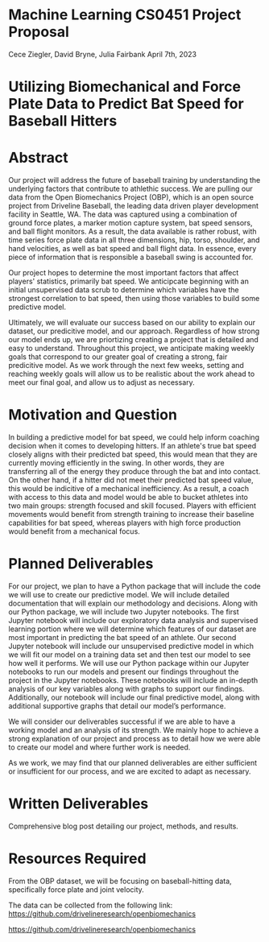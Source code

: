 # Machine Learning CS0451 Project Proposal

Cece Ziegler, David Bryne, Julia Fairbank
April 7th, 2023

# Utilizing Biomechanical and Force Plate Data to Predict Bat Speed for Baseball Hitters

# Abstract

Our project will address the future of baseball training by understanding the underlying factors that contribute to athlethic success. We are pulling our data from the Open Biomechanics Project (OBP), which is an open source project from Driveline Baseball, the leading data driven player development facility in Seattle, WA. The data was captured using a combination of ground force plates, a marker motion capture system, bat speed sensors, and ball flight monitors. As a result, the data available is rather robust, with time series force plate data in all three dimensions, hip, torso, shoulder, and hand velocities, as well as bat speed and ball flight data. In essence, every piece of information that is responsible a baseball swing is accounted for. 

Our project hopes to determine the most important factors that affect players' statistics, primarily bat speed. We anticipcate beginning with an initial unsupervised data scrub to determine which variables have the strongest correlation to bat speed, then using those variables to build some predictive model. 

Ultimately, we will evaluate our success based on our ability to explain our dataset, our predicitive model, and our approach. Regardless of how strong our model ends up, we are priortizing creating a project that is detailed and easy to understand. Throughout this project, we anticipate making weekly goals that correspond to our greater goal of creating a strong, fair predicitive model. As we work through the next few weeks, setting and reaching weekly goals will allow us to be realistic about the work ahead to meet our final goal, and allow us to adjust as necessary. 

# Motivation and Question

In building a predictive model for bat speed, we could help inform coaching decision when it comes to developing hitters. If an athlete's true bat speed closely aligns with their predicted bat speed, this would mean that they are currently moving efficiently in the swing. In other words, they are transferring all of the energy they produce through the bat and into contact. On the other hand, if a hitter did not meet their predicted bat speed value, this would be indicitive of a mechanical inefficiency. As a result, a coach with access to this data and model would be able to bucket athletes into two main groups: strength focused and skill focused. Players with efficient movements would benefit from strength training to increase their baseline capabilities for bat speed, whereas players with high force production would benefit from a mechanical focus.

# Planned Deliverables

For our project, we plan to have a Python package that will include the code we will use to create our predictive model. We will include detailed documentation that will explain our methodology and decisions. Along with our Python package, we will include two Jupyter notebooks. The first Jupyter notebook will include our exploratory data analysis and supervised learning portion where we will determine which features of our dataset are most important in predicting the bat speed of an athlete. Our second Jupyter notebook will include our unsupervised predictive model in which we will fit our model on a training data set and then test our model to see how well it performs. We will use our Python package within our Jupyter notebooks to run our models and present our findings throughout the project in the Jupyter notebooks. These notebooks will include an in-depth analysis of our key variables along with graphs to support our findings. Additionally, our notebook will include our final predictive model, along with additional supportive graphs that detail our model’s performance. 

We will consider our deliverables successful if we are able to have a working model and an analysis of its strength. We mainly hope to achieve a strong explanation of our project and process as to detail how we were able to create our model and where further work is needed. 

As we work, we may find that our planned deliverables are either sufficient or insufficient for our process, and we are excited to adapt as necessary.

# Written Deliverables

Comprehensive blog post detailing our project, methods, and results. 

# Resources Required

From the OBP dataset, we will be focusing on baseball-hitting data, specifically force plate and joint velocity. 

The data can be collected from the following link: https://github.com/drivelineresearch/openbiomechanics


https://github.com/drivelineresearch/openbiomechanics

